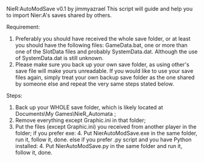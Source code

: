 NieR:AutoModSave v0.1 by jimmyazrael
This script will guide and help you to import Nier:A's saves shared by others.

Requirement:
1. Preferably you should have received the whole save folder,
or at least you should have the following files:
    GameData.bat, one or more than one of the SlotData files
    and probably SystemData.dat. Although the use of SystemData.dat
    is still unknown.
2. Please make sure you back up your own save folder, as using other's 
save file will make yours unreadable. If you would like to use your save files 
again, simply treat your own backup save folder as the one shared by someone else
and repeat the very same steps stated below.

Steps:
1. Back up your WHOLE save folder, which is likely located at Documents\My Games\NieR_Automata ;
2. Remove everything except Graphic.ini in that folder;
3. Put the files (except Graphic.ini) you received from another player in the folder;
if you prefer exe:
    4. Put NierAutoModSave.exe in the same folder, run it, follow it, done.
else if you prefer .py script and you have Python installed:
    4. Put NierAutoModSave.py in the same folder and run it, follow it, done.